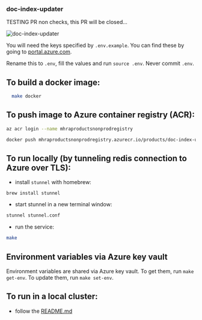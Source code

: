 ### doc-index-updater

TESTING PR non checks, this PR will be closed...


![doc-index-updater](https://github.com/MHRA/products/workflows/doc-index-updater/badge.svg)

You will need the keys specified by `.env.example`.
You can find these by going to [portal.azure.com][azure portal].

Rename this to `.env`, fill the values and run `source .env`.
Never commit `.env`.

## To build a docker image:

```bash
  make docker
```

## To push image to Azure container registry (ACR):

```bash
az acr login --name mhraproductsnonprodregistry

docker push mhraproductsnonprodregistry.azurecr.io/products/doc-index-updater
```

## To run locally (by tunneling redis connection to Azure over TLS):

- install `stunnel` with homebrew:

```
brew install stunnel
```

- start stunnel in a new terminal window:

```bash
stunnel stunnel.conf
```

- run the service:

```bash
make
```

## Environment variables via Azure key vault

Environment variables are shared via Azure key vault. To get them, run `make get-env`. To update them, run `make set-env`.

## To run in a local cluster:

- follow the [README.md](./examples/local-cluster/README.md)

[azure portal]: https://portal.azure.com/
